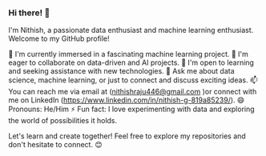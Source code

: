 ### Hi there! 👋

I'm Nithish, a passionate data enthusiast and machine learning enthusiast. Welcome to my GitHub profile!

🔭 I'm currently immersed in a fascinating machine learning project.
🌱 I'm eager to collaborate on data-driven and AI projects.
🤔 I'm open to learning and seeking assistance with new technologies.
💬 Ask me about data science, machine learning, or just to connect and discuss exciting ideas.
📫 You can reach me via email at (nithishraju446@gmail.com )or connect with me on LinkedIn (https://www.linkedin.com/in/nithish-g-819a85239/).
😄 Pronouns: He/Him
⚡ Fun fact: I love experimenting with data and exploring the world of possibilities it holds.

Let's learn and create together! Feel free to explore my repositories and don't hesitate to connect. 😊
